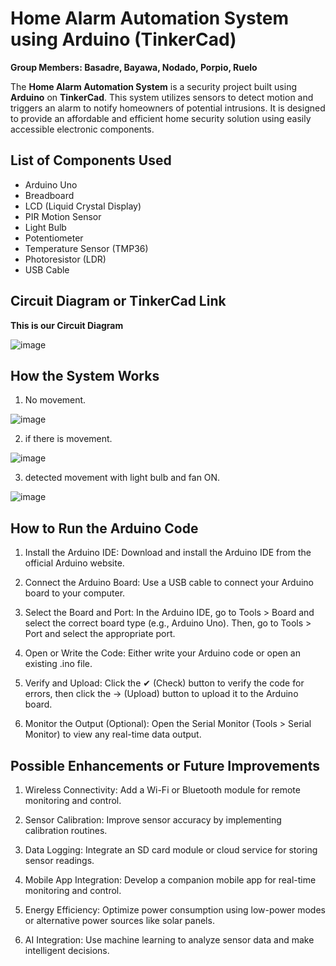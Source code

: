 # Home Alarm Automation System using Arduino (TinkerCad)

**Group Members: Basadre, Bayawa, Nodado, Porpio, Ruelo**

The **Home Alarm Automation System** is a security project built using **Arduino** on **TinkerCad**. This system utilizes sensors to detect motion and triggers an alarm to notify homeowners of potential intrusions. It is designed to provide an affordable and efficient home security solution using easily accessible electronic components.

##  List of Components Used
- Arduino Uno
- Breadboard
- LCD (Liquid Crystal Display)
- PIR Motion Sensor
- Light Bulb
- Potentiometer
- Temperature Sensor (TMP36)
- Photoresistor (LDR)
- USB Cable


## Circuit Diagram or TinkerCad Link
**This is our Circuit Diagram**

![image](https://github.com/user-attachments/assets/5870409c-977f-4e7f-9ad0-94327cb46893)


## How the System Works
1) No movement.
   
![image](https://scontent-mnl3-1.xx.fbcdn.net/v/t1.15752-9/483923167_1824635625046613_848285924999795230_n.png?_nc_cat=103&ccb=1-7&_nc_sid=9f807c&_nc_eui2=AeFU3C9TtTmlchA5qMzairb_PwVTGZm_fvI_BVMZmb9-8rqOl-yKKK6voAXc6XdwuQKcP8iWsGT0GX5FXu_gwaJh&_nc_ohc=UlbwGFtPvM4Q7kNvgEb_psx&_nc_oc=AdnKfq__tYELpwOgaW-wuCqRxiZCAlwqgOQjAAamrkaRybykCV50ES7yvykMalogv5Y&_nc_zt=23&_nc_ht=scontent-mnl3-1.xx&oh=03_Q7cD1wFta8JLIw48eezw58gr4hI6VdTO6GitpFkK2bYsGqQK4A&oe=68108A61)

2) if there is movement.
   
![image](https://scontent-mnl1-1.xx.fbcdn.net/v/t1.15752-9/483088742_656602757311755_3818135389740780242_n.png?_nc_cat=110&ccb=1-7&_nc_sid=9f807c&_nc_eui2=AeEgJGXih3z1ZXrJS6Qq1iS0ZtzQWLCTooJm3NBYsJOignW7OfKCM25GofVDjO0QH8mkrWDDCyQK9iEtGCUM1bFJ&_nc_ohc=tYbKTSwAkksQ7kNvgHxW6vy&_nc_oc=AdmM7SvirlFAHwPCooNm4Ooh2DIxJNVOSZWYCZlA2NbayiFk_YM4m6PD6xfi4g6IMK0&_nc_zt=23&_nc_ht=scontent-mnl1-1.xx&oh=03_Q7cD1wGAwiNBlsaK7Q-ewH7faoVglY0dap8mph7lHOHbIaXMnQ&oe=68105FD1)

3) detected movement with light bulb and fan ON.
   
![image](https://github.com/user-attachments/assets/5ef39425-a8dc-40a3-9660-8acff70b6acf)

## How to Run the Arduino Code

1) Install the Arduino IDE: Download and install the Arduino IDE from the official Arduino website.

2) Connect the Arduino Board: Use a USB cable to connect your Arduino board to your computer.

3) Select the Board and Port: In the Arduino IDE, go to Tools > Board and select the correct board type (e.g., Arduino Uno). Then, go to Tools > Port and select the appropriate port.

4) Open or Write the Code: Either write your Arduino code or open an existing .ino file.

5) Verify and Upload: Click the ✔ (Check) button to verify the code for errors, then click the → (Upload) button to upload it to the Arduino board.

6) Monitor the Output (Optional): Open the Serial Monitor (Tools > Serial Monitor) to view any real-time data output.

## Possible Enhancements or Future Improvements

1) Wireless Connectivity: Add a Wi-Fi or Bluetooth module for remote monitoring and control.

2) Sensor Calibration: Improve sensor accuracy by implementing calibration routines.

3) Data Logging: Integrate an SD card module or cloud service for storing sensor readings.

4) Mobile App Integration: Develop a companion mobile app for real-time monitoring and control.

5) Energy Efficiency: Optimize power consumption using low-power modes or alternative power sources like solar panels.

6) AI Integration: Use machine learning to analyze sensor data and make intelligent decisions.
